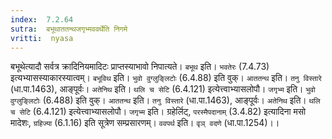 ```yaml
---
index:  7.2.64
sutra:  बभूथाततन्थजगृभ्मववर्थेति निगमे
vritti:  nyasa
---
```


बभूथेत्यादौ सर्वत्र क्रादिनियमादिटः प्राप्तस्याभावो निपात्यते। `बभूथ` इति। `भवतेरः` (7.4.73) इत्यभ्यासस्याकारस्यात्वम्। `बभूविथ` इति। `भुवो वुग्लुङ्लिटोः` (6.4.88) इति वुक्। `आततन्थ` इति। `तनु विस्तारे` (धा.पा.1463), आङ्पूर्वः। `अतेनिथ` इति। `थलि च सेटि` (6.4.121) इत्येत्त्वाभ्यासलोपौ। `जगृभ्म` इति। `भुवो वुग्लुङ्लिटोः` (6.488) इति वुक्। `आततन्थ` इति। `तनु विस्तारे` (धा.पा.1463), आङ्पूर्वः। `अतेनिथ` इति। `थलि च सेटि` (6.4.121) इत्येत्त्वाभ्यासलोपौ। `जगृभ्म` इति। ग्रहेर्लिट्, `परस्मैपदानाम्` (3.4.82) इत्यादिना मसो मादेशः, `ग्रहिज्या` (6.1.16) इति सूत्रेण सम्प्रसारणम्। `ववपर्थ` इति। `वृञ् वदणे` (धा.पा.1254)।।

